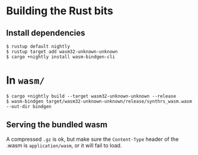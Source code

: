 # Building the Rust bits

## Install dependencies

```
$ rustup default nightly
$ rustup target add wasm32-unknown-unknown
$ cargo +nightly install wasm-bindgen-cli
```

# In `wasm/`

```
$ cargo +nightly build --target wasm32-unknown-unknown --release
$ wasm-bindgen target/wasm32-unknown-unknown/release/synthrs_wasm.wasm --out-dir bindgen
```

## Serving the bundled wasm

A compressed `.gz` is ok, but make sure the `Content-Type` header of the .wasm is `application/wasm`, or it will fail to load.
